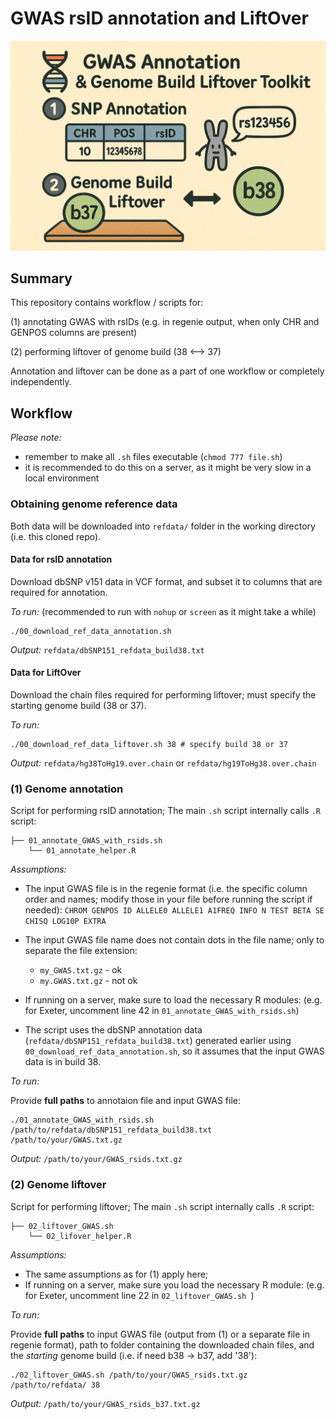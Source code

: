 # GWAS rsID annotation and LiftOver

![](fig.png)

## Summary

This repository contains workflow / scripts for:
 
(1) annotating GWAS with rsIDs (e.g. in regenie output, when only CHR and GENPOS columns are present)

(2) performing liftover of genome build (38 <--> 37)

Annotation and liftover can be done as a part of one workflow or completely independently. 

## Workflow

*Please note:*

- remember to make all `.sh` files executable (`chmod 777 file.sh`)
- it is recommended to do this on a server, as it might be very slow in a local environment

### Obtaining genome reference data

Both data will be downloaded into `refdata/` folder in the working directory (i.e. this cloned repo).

#### Data for rsID annotation

Download dbSNP v151 data in VCF format, and subset it to columns that are required for annotation.

*To run:* (recommended to run with `nohup` or `screen` as it might take a while)

```
./00_download_ref_data_annotation.sh 
```
 
*Output:*
`refdata/dbSNP151_refdata_build38.txt`

#### Data for LiftOver

Download the chain files required for performing liftover; must specify the starting genome build (38 or 37). 

*To run:*

```
./00_download_ref_data_liftover.sh 38 # specify build 38 or 37
```

*Output:*
`refdata/hg38ToHg19.over.chain` or `refdata/hg19ToHg38.over.chain`

### (1) Genome annotation

Script for performing rsID annotation; The main `.sh` script internally calls `.R` script:

```
├── 01_annotate_GWAS_with_rsids.sh
    └── 01_annotate_helper.R
```

_Assumptions:_

- The input GWAS file is in the regenie format (i.e. the specific column order and names; modify those in your file before running the script if needed):
`CHROM GENPOS ID ALLELE0 ALLELE1 A1FREQ INFO N TEST BETA SE CHISQ LOG10P EXTRA`
- The input GWAS file name does not contain dots in the file name; only to separate the file extension:
	- `my_GWAS.txt.gz` - ok
	- `my.GWAS.txt.gz` - not ok

- If running on a server, make sure to load the necessary R modules: (e.g. for Exeter, uncomment line 42 in `01_annotate_GWAS_with_rsids.sh`)

- The script uses the dbSNP annotation data (`refdata/dbSNP151_refdata_build38.txt`) generated earlier using `00_download_ref_data_annotation.sh`, so it assumes that the input GWAS data is in build 38.

*To run:*

Provide __full paths__ to annotaion file and input GWAS file:

```
./01_annotate_GWAS_with_rsids.sh /path/to/refdata/dbSNP151_refdata_build38.txt /path/to/your/GWAS.txt.gz
```

*Output:* `/path/to/your/GWAS_rsids.txt.gz`


### (2) Genome liftover

Script for performing liftover; The main `.sh` script internally calls `.R` script:

```
├── 02_liftover_GWAS.sh
    └── 02_lifover_helper.R
```

_Assumptions:_

- The same assumptions as for (1) apply here; 
- If running on a server, make sure you load the necessary R module: (e.g. for Exeter, uncomment line 22 in `02_liftover_GWAS.sh `)

*To run:*

Provide __full paths__ to input GWAS file (output from (1) or a separate file in regenie format), path to folder containing the downloaded chain files, and the _starting_ genome build (i.e. if need b38 -> b37, add '38'):

```
./02_liftover_GWAS.sh /path/to/your/GWAS_rsids.txt.gz /path/to/refdata/ 38
```

*Output:* `/path/to/your/GWAS_rsids_b37.txt.gz`


